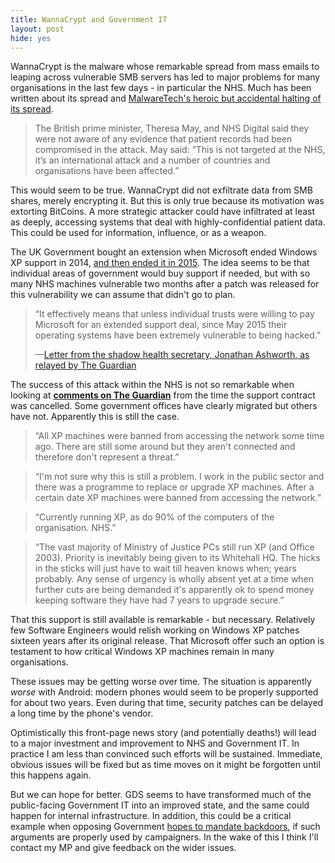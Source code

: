```yaml
---
title: WannaCrypt and Government IT
layout: post
hide: yes
---
```

WannaCrypt is the malware whose remarkable spread from mass emails to leaping across vulnerable SMB servers has led to major problems for many organisations in the last few days - in particular the NHS. Much has been written about its spread and [MalwareTech's heroic but accidental halting of its spread](https://www.malwaretech.com/2017/05/how-to-accidentally-stop-a-global-cyber-attacks.html).

> The British prime minister, Theresa May, and NHS Digital said they were not aware of any evidence that patient records had been compromised in the attack. May said: “This is not targeted at the NHS, it’s an international attack and a number of countries and organisations have been affected.”

This would seem to be true. WannaCrypt did not exfiltrate data from SMB shares, merely encrypting it. But this is only true because its motivation was extorting BitCoins. A more strategic attacker could have infiltrated at least as deeply, accessing systems that deal with highly-confidential patient data. This could be used for information, influence, or as a weapon.
<!--more-->

<!--This gives an excellent view of how effective an attacker with different motives could be. WannaCrypt is a BitCoin extortion scheme, but other attackers (such as the vulnerability's presumed original discover, the NSA) are probably more interested in gathering information. It's clear this malware reached computers used to access highly-confidential patient databases and handle medical scans. WannaCrypt disabled the systems, but a more systematic attack could retrieve or manipulate information.-->

The UK Government bought an extension when Microsoft ended Windows XP support in 2014, [and then ended it in 2015](https://governmenttechnology.blog.gov.uk/2015/05/22/update-on-the-customer-support-agreement-for-windows-xp/). The idea seems to be that individual areas of government would buy support if needed, but with so many NHS machines vulnerable two months after a patch was released for this vulnerability we can assume that didn't go to plan.

> “It effectively means that unless individual trusts were willing to pay Microsoft for an extended support deal, since May 2015 their operating systems have been extremely vulnerable to being hacked.”
>
> &mdash;[Letter from the shadow health secretary, Jonathan Ashworth, as relayed by The Guardian](https://www.theguardian.com/society/2017/may/13/jeremy-hunt-ignored-warning-signs-before-cyber-attack-hit-nhs)

The success of this attack within the NHS is not so remarkable when looking at **[comments on The Guardian](https://www.theguardian.com/technology/2015/may/26/uk-government-pcs-open-to-hackers-as-paid-windows-xp-support-ends)** from the time the support contract was cancelled. Some government offices have clearly migrated but others have not. Apparently this is still the case.

> “All XP machines were banned from accessing the network some time ago. There are still some around but they aren't connected and therefore don't represent a threat.”

> “I'm not sure why this is still a problem. I work in the public sector and there was a programme to replace or upgrade XP machines. After a certain date XP machines were banned from accessing the network.”

> “Currently running XP, as do 90% of the computers of the organisation. NHS.”

> “The vast majority of Ministry of Justice PCs still run XP (and Office 2003). Priority is inevitably being given to its Whitehall HQ. The hicks in the sticks will just have to wait till heaven knows when; years probably. Any sense of urgency is wholly absent yet at a time when further cuts are being demanded it's apparently ok to spend money keeping software they have had 7 years to upgrade secure.”

That this support is still available is remarkable - but necessary. Relatively few Software Engineers would relish working on Windows XP patches sixteen years after its original release. That Microsoft offer such an option is testament to how critical Windows XP machines remain in many organisations.

These issues may be getting worse over time. The situation is apparently *worse* with Android: modern phones would seem to be properly supported for about two years. Even during that time, security patches can be delayed a long time by the phone's vendor.

<!--Earlier this year I briefly talked about an engineering role with NHS Digital. What I saw of salaries there was extremely underwhelming even on a Leeds cost-of-living, although I can't be certain of its accuracy. If salaries are so low then they rule themselves out of a great deal of talent, and either way it's clear that the NHS is in need of a major funding boost.-->

Optimistically this front-page news story (and potentially deaths!) will lead to a major investment and improvement to NHS and Government IT. In practice I am less than convinced such efforts will be sustained. Immediate, obvious issues will be fixed but as time moves on it might be forgotten until this happens again.

But we can hope for better. GDS seems to have transformed much of the public-facing Government IT into an improved state, and the same could happen for internal infrastructure. In addition, this could be a critical example when opposing Government [hopes to mandate backdoors](https://www.theregister.co.uk/2017/05/04/uk_bulk_surveillance_powers_draft/), if such arguments are properly used by campaigners. In the wake of this I think I'll contact my MP and give feedback on the wider issues.

